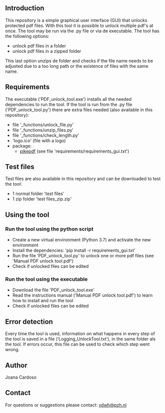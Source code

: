 ## Introduction
This repository is a simple graphical user interface (GUI) that unlocks protected pdf files. With this tool it is possible to unlock multiple pdf's at once.
The tool may be run via the .py file or via de executable.
The tool has the following options:
- unlock pdf files in a folder
- unlock pdf files in a zipped folder

This last option unzips de folder and checks if the file name needs to be adjusted due to a too long path or the existence of files with the same name.

## Requirements
The executable ('PDF_unlock_tool.exe') installs all the needed dependencies to run the tool.
If the tool is run from the .py file ('PDF_unlock_tool.py') there are extra files needed (also available in this repository):
- file '_functions/unlock_file.py'
- file '_functions/unzip_files.py'
- file '_functions/check_length.py'
- 'logo.ico' (file with a logo)
- package: 
	- [pikepdf](https://github.com/pikepdf/pikepdf) (see file 'requirements/requirements_gui.txt')

## Test files
Test files are also available in this repository and can be downloaded to test the tool:
- 1 normal folder 'test files'
- 1 zip folder 'test files_zip.zip'

## Using the tool
### Run the tool using the python script
- Create a new virtual environment (Python 3.7) and activate the new environment
- Install the dependencies: 'pip install -r requirements_gui.txt'
- Run the file 'PDF_unlock_tool.py' to unlock one or more pdf files (see 'Manual PDF unlock tool.pdf')
- Check if unlocked files can be edited

### Run the tool using the executable
- Download the file 'PDF_unlock_tool.exe'
- Read the instructions manual ('Manual PDF unlock tool.pdf') to learn how to install and run the tool
- Check if unlocked files can be edited

## Error detection
Every time the tool is used, information on what happens in every step of the tool is saved in a file (‘Logging_UnlockTool.txt’), in the same folder als the tool. If errors occur, this file can be used to check which step went wrong.

## Author
Joana Cardoso

## Contact
For questions or suggestions please contact: vdwh@pzh.nl
